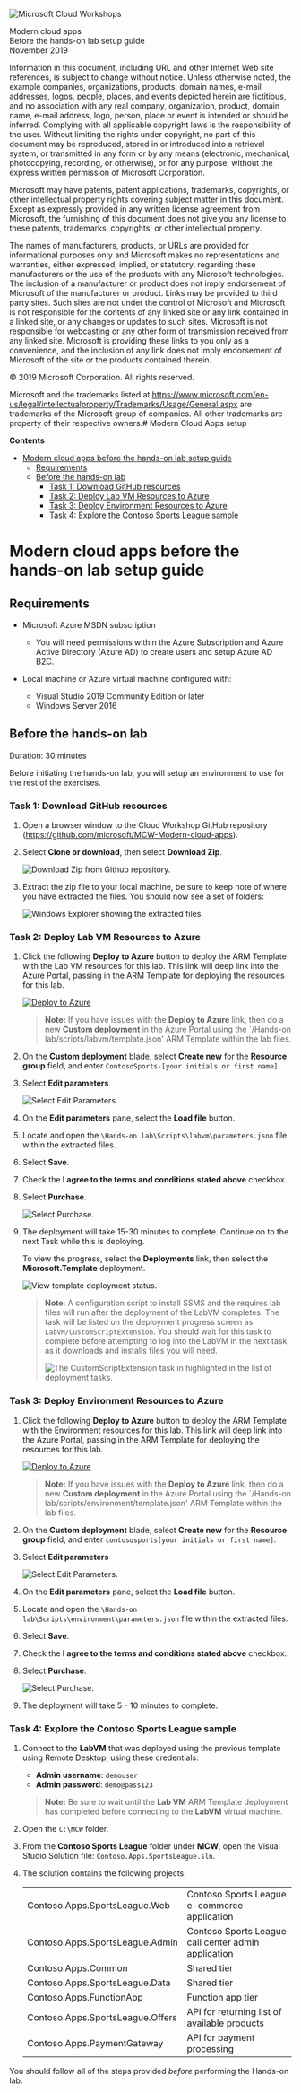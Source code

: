 ![Microsoft Cloud Workshops](https://github.com/Microsoft/MCW-Template-Cloud-Workshop/raw/master/Media/ms-cloud-workshop.png "Microsoft Cloud Workshops")

<div class="MCWHeader1">
Modern cloud apps
</div>

<div class="MCWHeader2">
Before the hands-on lab setup guide
</div>

<div class="MCWHeader3">
November 2019
</div>

Information in this document, including URL and other Internet Web site references, is subject to change without notice. Unless otherwise noted, the example companies, organizations, products, domain names, e-mail addresses, logos, people, places, and events depicted herein are fictitious, and no association with any real company, organization, product, domain name, e-mail address, logo, person, place or event is intended or should be inferred. Complying with all applicable copyright laws is the responsibility of the user. Without limiting the rights under copyright, no part of this document may be reproduced, stored in or introduced into a retrieval system, or transmitted in any form or by any means (electronic, mechanical, photocopying, recording, or otherwise), or for any purpose, without the express written permission of Microsoft Corporation.

Microsoft may have patents, patent applications, trademarks, copyrights, or other intellectual property rights covering subject matter in this document. Except as expressly provided in any written license agreement from Microsoft, the furnishing of this document does not give you any license to these patents, trademarks, copyrights, or other intellectual property.

The names of manufacturers, products, or URLs are provided for informational purposes only and Microsoft makes no representations and warranties, either expressed, implied, or statutory, regarding these manufacturers or the use of the products with any Microsoft technologies. The inclusion of a manufacturer or product does not imply endorsement of Microsoft of the manufacturer or product. Links may be provided to third party sites. Such sites are not under the control of Microsoft and Microsoft is not responsible for the contents of any linked site or any link contained in a linked site, or any changes or updates to such sites. Microsoft is not responsible for webcasting or any other form of transmission received from any linked site. Microsoft is providing these links to you only as a convenience, and the inclusion of any link does not imply endorsement of Microsoft of the site or the products contained therein.

© 2019 Microsoft Corporation. All rights reserved.

Microsoft and the trademarks listed at <https://www.microsoft.com/en-us/legal/intellectualproperty/Trademarks/Usage/General.aspx> are trademarks of the Microsoft group of companies. All other trademarks are property of their respective owners.# Modern Cloud Apps setup

**Contents**

<!-- TOC -->

- [Modern cloud apps before the hands-on lab setup guide](#Modern-cloud-apps-before-the-hands-on-lab-setup-guide)
  - [Requirements](#Requirements)
  - [Before the hands-on lab](#Before-the-hands-on-lab)
    - [Task 1: Download GitHub resources](#Task-1-Download-GitHub-resources)
    - [Task 2: Deploy Lab VM Resources to Azure](#Task-2-Deploy-Lab-VM-Resources-to-Azure)
    - [Task 3: Deploy Environment Resources to Azure](#Task-3-Deploy-Environment-Resources-to-Azure)
    - [Task 4: Explore the Contoso Sports League sample](#Task-4-Explore-the-Contoso-Sports-League-sample)

<!-- /TOC -->

# Modern cloud apps before the hands-on lab setup guide

## Requirements

- Microsoft Azure MSDN subscription

  - You will need permissions within the Azure Subscription and Azure Active Directory (Azure AD) to create users and setup Azure AD B2C.

- Local machine or Azure virtual machine configured with:

  - Visual Studio 2019 Community Edition or later
  - Windows Server 2016

## Before the hands-on lab

Duration: 30 minutes

Before initiating the hands-on lab, you will setup an environment to use for the rest of the exercises.

### Task 1: Download GitHub resources

1. Open a browser window to the Cloud Workshop GitHub repository (<https://github.com/microsoft/MCW-Modern-cloud-apps>).

2. Select **Clone or download**, then select **Download Zip**.

    ![Download Zip from Github repository.](images/Setup/2019-06-24-17-08-18.png)

3. Extract the zip file to your local machine, be sure to keep note of where you have extracted the files. You should now see a set of folders:

    ![Windows Explorer showing the extracted files.](images/Setup/2019-06-24-17-10-56.png)

### Task 2: Deploy Lab VM Resources to Azure

1. Click the following **Deploy to Azure** button to deploy the ARM Template with the Lab VM resources for this lab. This link will deep link into the Azure Portal, passing in the ARM Template for deploying the resources for this lab.

    [![Deploy to Azure](images/azure-deploy-button-small.png "Deploy to Azure")](https://portal.azure.com/#create/Microsoft.Template/uri/https%3A%2F%2Fraw.githubusercontent.com%2Fcrpietschmann%2FMCW-Modern-cloud-apps%2Fmaster%2FHands-on%20lab%2Fscripts%2Flabvm%2Ftemplate.json)

    >**Note:** If you have issues with the **Deploy to Azure** link, then do a new **Custom deployment** in the Azure Portal using the `/Hands-on lab/scripts/labvm/template.json' ARM Template within the lab files.

2. On the **Custom deployment** blade, select **Create new** for the **Resource group** field, and enter `ContosoSports-[your initials or first name]`.

3. Select **Edit parameters**

    ![Select Edit Parameters.](images/Setup/2019-06-24-17-17-05.png)

4. On the **Edit parameters** pane, select the **Load file** button.

5. Locate and open the `\Hands-on lab\Scripts\labvm\parameters.json` file within the extracted files.

6. Select **Save**.

7. Check the **I agree to the terms and conditions stated above** checkbox.

8. Select **Purchase**.

    ![Select Purchase.](images/Setup/2019-06-24-17-20-12.png)

9. The deployment will take 15-30 minutes to complete. Continue on to the next Task while this is deploying.

    To view the progress, select the **Deployments** link, then select the **Microsoft.Template** deployment.

    ![View template deployment status.](images/Setup/2019-06-24-17-22-19.png "Resource group deployments")

    > **Note**: A configuration script to install SSMS and the requires lab files will run after the deployment of the LabVM completes. The task will be listed on the deployment progress screen as `LabVM/CustomScriptExtension`. You should wait for this task to complete before attempting to log into the LabVM in the next task, as it downloads and installs files you will need.
    >
    > ![The CustomScriptExtension task in highlighted in the list of deployment tasks.](media/deployment-progress.png "Deployment progress")

### Task 3: Deploy Environment Resources to Azure

1. Click the following **Deploy to Azure** button to deploy the ARM Template with the Environment resources for this lab. This link will deep link into the Azure Portal, passing in the ARM Template for deploying the resources for this lab.

    [![Deploy to Azure](images/azure-deploy-button-small.png "Deploy to Azure")](https://portal.azure.com/#create/Microsoft.Template/uri/https%3A%2F%2Fraw.githubusercontent.com%2Fcrpietschmann%2FMCW-Modern-cloud-apps%2Fmaster%2FHands-on%20lab%2Fscripts%2Fenvironment%2Ftemplate.json)

    >**Note:** If you have issues with the **Deploy to Azure** link, then do a new **Custom deployment** in the Azure Portal using the `/Hands-on lab/scripts/environment/template.json' ARM Template within the lab files.

2. On the **Custom deployment** blade, select **Create new** for the **Resource group** field, and enter `contososports[your initials or first name]`.

3. Select **Edit parameters**

    ![Select Edit Parameters.](images/Setup/2019-06-24-17-17-05.png)

4. On the **Edit parameters** pane, select the **Load file** button.

5. Locate and open the `\Hands-on lab\Scripts\environment\parameters.json` file within the extracted files.

6. Select **Save**.

7. Check the **I agree to the terms and conditions stated above** checkbox.

8. Select **Purchase**.

    ![Select Purchase.](images/Setup/2019-06-24-17-20-12.png)

9. The deployment will take 5 - 10 minutes to complete.

### Task 4: Explore the Contoso Sports League sample

1. Connect to the **LabVM** that was deployed using the previous template using Remote Desktop, using these credentials:

    - **Admin username**: `demouser`
    - **Admin password**: `demo@pass123`

    > **Note:** Be sure to wait until the **Lab VM** ARM Template deployment has completed before connecting to the **LabVM** virtual machine.

2. Open the `C:\MCW` folder.

3. From the **Contoso Sports League** folder under **MCW**, open the Visual Studio Solution file: `Contoso.Apps.SportsLeague.sln`.

4. The solution contains the following projects:

    |    |            |
    |:----------|:-------------|
    | Contoso.Apps.SportsLeague.Web |   Contoso Sports League e-commerce application |
    | Contoso.Apps.SportsLeague.Admin |   Contoso Sports League call center admin application |
    | Contoso.Apps.Common  |   Shared tier |
    | Contoso.Apps.SportsLeague.Data  |   Shared tier |
    | Contoso.Apps.FunctionApp  |   Function app tier |
    | Contoso.Apps.SportsLeague.Offers |  API for returning list of available products |
    | Contoso.Apps.PaymentGateway   |     API for payment processing |

You should follow all of the steps provided *before* performing the Hands-on lab.
